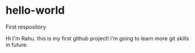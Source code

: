 # hello-world
First respository

Hi I'm Rahu.
this is my first github project! i'm going to learn more git skills in future.


